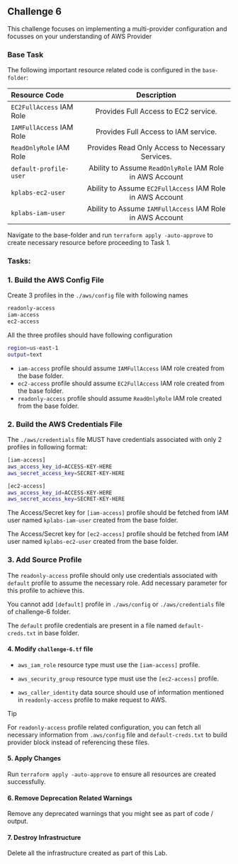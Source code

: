 
## Challenge 6

This challenge focuses on implementing a multi-provider configuration and focusses on your understanding of AWS Provider

### Base Task

The following important resource related code is configured  in the `base-folder`:

| Resource Code | Description | 
| :---        |    :----:   | 
| `EC2FullAccess` IAM Role  | Provides Full Access to EC2 service.      | 
| `IAMFullAccess` IAM Role | Provides Full Access to IAM service.   | 
| `ReadOnlyRole` IAM Role | Provides Read Only Access to Necessary Services.   | 
| `default-profile-user` | Ability to Assume `ReadOnlyRole` IAM Role in AWS Account    
| `kplabs-ec2-user` | Ability to Assume `EC2FullAccess` IAM Role in AWS Account    
| `kplabs-iam-user` | Ability to Assume `IAMFullAccess` IAM Role in AWS Account    

Navigate to the base-folder and run  `terraform apply -auto-approve` to create necessary resource before proceeding to Task 1.


### Tasks:

### 1. Build the AWS Config File

Create 3 profiles in the `./aws/config` file with following names
```sh
readonly-access
iam-access
ec2-access
```

All the three profiles should have following configuration
```sh
region=us-east-1
output=text
```

* `iam-access` profile should assume `IAMFullAccess` IAM role created from the base folder.
* `ec2-access` profile should assume `EC2FullAccess` IAM role created from the base folder.
* `readonly-access` profile should assume `ReadOnlyRole` IAM role created from the base folder.

### 2. Build the AWS Credentials File

The `./aws/credentials` file MUST have credentials associated with only 2 profiles in following format:

```sh
[iam-access]
aws_access_key_id=ACCESS-KEY-HERE
aws_secret_access_key=SECRET-KEY-HERE

[ec2-access]
aws_access_key_id=ACCESS-KEY-HERE
aws_secret_access_key=SECRET-KEY-HERE
```

The Access/Secret key for `[iam-access]` profile should be fetched from IAM user named `kplabs-iam-user` created from the base  folder.

The Access/Secret key for `[ec2-access]` profile should be fetched from IAM user named `kplabs-ec2-user` created from the base  folder.


### 3. Add Source Profile

The `readonly-access` profile should only use credentials associated with `default` profile to assume the necessary role. Add necessary parameter for this profile to achieve this.

You cannot add `[default]` profile in `./aws/config` or `./aws/credentials` file of challenge-6 folder.

The `default` profile credentials are present in a file named `default-creds.txt` in base folder.


#### 4. Modify `challenge-6.tf` file

* `aws_iam_role` resource type must use the `[iam-access]` profile.

* `aws_security_group` resource type must use the `[ec2-access]` profile.

* `aws_caller_identity` data source should use of information mentioned in `readonly-access` profile to make request to AWS.

> [!TIP]
> For `readonly-access` profile related configuration, you can fetch all necessary information from `.aws/config` file and `default-creds.txt` to build provider block instead of referencing these files.
> 
#### 5. Apply Changes

Run `terraform apply -auto-approve` to ensure all resources are created successfully.

#### 6. Remove Deprecation Related Warnings

Remove any deprecated warnings that you might see as part of code / output. 


#### 7.  Destroy Infrastructure

Delete all the infrastructure created as part of this Lab.




